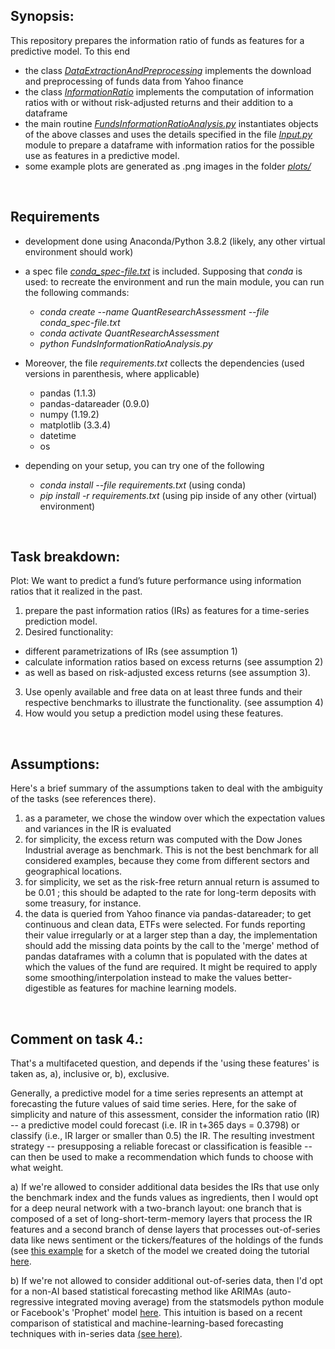 ## Synopsis:
This repository prepares the information ratio of funds as features for a predictive model.
To this end

* the class [*DataExtractionAndPreprocessing*](DataExtractionAndPreprocessing.py) implements the download and preprocessing of funds data from Yahoo finance
* the class [*InformationRatio*](InformationRatio.py) implements the computation of information ratios with or without risk-adjusted returns and their addition to a dataframe
* the main routine [*FundsInformationRatioAnalysis.py*](FundsInformationRatioAnalysis.py) instantiates objects of the above classes and uses the details specified in the file [*Input.py*](Input.py) module to prepare a dataframe with information ratios for the possible use as features in a predictive model.
* some example plots are generated as .png images in the folder [*plots/*](plots)

<br/>

## Requirements
* development done using Anaconda/Python 3.8.2 (likely, any other virtual environment should work)
* a spec file [*conda_spec-file.txt*](conda_spec-file.txt) is included. Supposing that *conda* is used: to recreate the environment and run the main module, you can run the following commands:
  * *conda create --name QuantResearchAssessment --file conda_spec-file.txt*
  * *conda activate QuantResearchAssessment*
  * *python FundsInformationRatioAnalysis.py*


* Moreover, the file *requirements.txt* collects the dependencies (used versions in parenthesis, where applicable)
  * pandas (1.1.3)
  * pandas-datareader (0.9.0)
  * numpy  (1.19.2)
  * matplotlib (3.3.4)
  * datetime 
  * os 
* depending on your setup, you can try one of the following
  * *conda install --file requirements.txt*   (using conda)
  * *pip install -r requirements.txt*         (using pip inside of any other (virtual) environment)

<br/>

## Task breakdown:
Plot: We want to predict a fund’s future performance using information ratios that it
realized in the past. 

1. prepare the past information ratios (IRs) as features for a time-series prediction model. 
2. Desired functionality:
  * different parametrizations of IRs (see assumption 1)
  * calculate information ratios based on excess returns (see assumption 2)
  * as well as based on risk-adjusted excess returns (see assumption 3). 
3. Use openly available and free data on at least three funds and their respective benchmarks to illustrate the functionality. (see assumption 4)
4. How would you setup a prediction model using these features. 

<br/>

## Assumptions:
Here's a brief summary of the assumptions taken to deal with the ambiguity of the tasks (see references there).

1. as a parameter, we chose the window over which the expectation values and variances in the IR is evaluated
2. for simplicity, the excess return was computed with the Dow Jones Industrial average as benchmark. This is not the best benchmark for all considered examples, because they come from different sectors and geographical locations. 
3. for simplicity, we set as the risk-free return annual return is assumed to be 0.01 ; this should be adapted to the rate for long-term deposits with some treasury, for instance.
4. the data is queried from Yahoo finance via pandas-datareader; to get continuous and clean data, ETFs were selected. For funds reporting their value irregularly or at a larger step than a day, the implementation should add the missing data points by the call to the 'merge' method of pandas dataframes with a column that is populated with the dates at which the values of the fund are required. It might be required to apply some smoothing/interpolation instead to make the values better-digestible as features for machine learning models.

<br/>

## Comment on task 4.:

That's a multifaceted question, and depends if the 'using these features' is taken as, a), inclusive or, b), exclusive.

Generally, a predictive model for a time series represents an attempt at forecasting the future values of said time series. Here, for the sake of simplicity and nature of this assessment, consider the information ratio (IR) -- a predictive model could forecast (i.e. IR in t+365 days = 0.3798) or classify (i.e., IR larger or smaller than 0.5) the IR. The resulting investment strategy -- presupposing a reliable forecast or classification is feasible -- can then be used to make a recommendation which funds to choose with what weight. 

a) If we're allowed to consider additional data besides the IRs that use only the benchmark index and the funds values as ingredients, then I would opt for a deep neural network with a two-branch layout: one branch that is composed of a set of long-short-term-memory layers that process the IR features and a second branch of dense layers that processes out-of-series data like news sentiment or the tickers/features of the holdings of the funds (see [this example](./two_branch_model.png) for a sketch of the model we created doing the tutorial [here](https://medium.com/codex/stock-price-prediction-a-modified-approach-8d63ea6726a7 ).

b) If we're not allowed to consider additional out-of-series data, then I'd opt for a non-AI based statistical forecasting method like ARIMAs (auto-regressive integrated moving average) from the statsmodels python module or Facebook's 'Prophet' model [here](https://facebook.github.io/prophet/). This intuition is based on a recent comparison of statistical and machine-learning-based forecasting techniques with in-series data [(see here)](https://journals.plos.org/plosone/article?id=10.1371/journal.pone.0194889).


